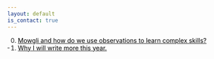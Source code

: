 ```yaml
---
layout: default
is_contact: true
---
```

<ol reversed start="0">
 <li><a href="https://qureshinomaan.github.io/blogs/blog_2"><span style="color:black"> Mowgli and how do we use observations to learn complex skills?</span> </a></li>
 <li><a href="https://qureshinomaan.github.io/blogs/blog_1"><span style="color:black"> Why I will write more this year.</span> </a></li>
 </ol>

